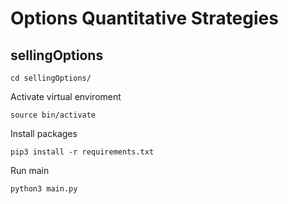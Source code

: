 # Options Quantitative Strategies

## sellingOptions

```
cd sellingOptions/
```
Activate virtual enviroment
```
source bin/activate
```
Install packages
```
pip3 install -r requirements.txt
```
Run main
```
python3 main.py
```

